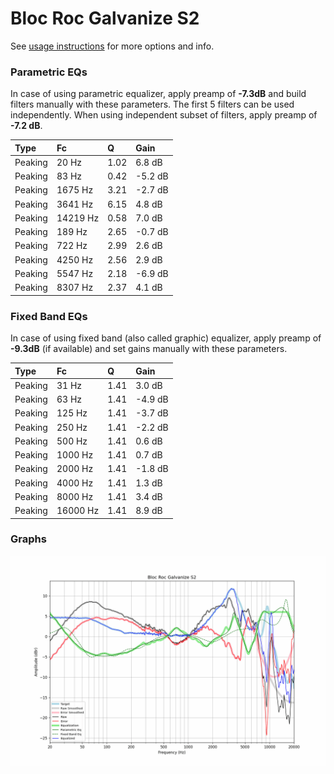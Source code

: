 # Bloc Roc Galvanize S2
See [usage instructions](https://github.com/jaakkopasanen/AutoEq#usage) for more options and info.

### Parametric EQs
In case of using parametric equalizer, apply preamp of **-7.3dB** and build filters manually
with these parameters. The first 5 filters can be used independently.
When using independent subset of filters, apply preamp of **-7.2 dB**.

| Type    | Fc       |    Q | Gain    |
|:--------|:---------|:-----|:--------|
| Peaking | 20 Hz    | 1.02 | 6.8 dB  |
| Peaking | 83 Hz    | 0.42 | -5.2 dB |
| Peaking | 1675 Hz  | 3.21 | -2.7 dB |
| Peaking | 3641 Hz  | 6.15 | 4.8 dB  |
| Peaking | 14219 Hz | 0.58 | 7.0 dB  |
| Peaking | 189 Hz   | 2.65 | -0.7 dB |
| Peaking | 722 Hz   | 2.99 | 2.6 dB  |
| Peaking | 4250 Hz  | 2.56 | 2.9 dB  |
| Peaking | 5547 Hz  | 2.18 | -6.9 dB |
| Peaking | 8307 Hz  | 2.37 | 4.1 dB  |

### Fixed Band EQs
In case of using fixed band (also called graphic) equalizer, apply preamp of **-9.3dB**
(if available) and set gains manually with these parameters.

| Type    | Fc       |    Q | Gain    |
|:--------|:---------|:-----|:--------|
| Peaking | 31 Hz    | 1.41 | 3.0 dB  |
| Peaking | 63 Hz    | 1.41 | -4.9 dB |
| Peaking | 125 Hz   | 1.41 | -3.7 dB |
| Peaking | 250 Hz   | 1.41 | -2.2 dB |
| Peaking | 500 Hz   | 1.41 | 0.6 dB  |
| Peaking | 1000 Hz  | 1.41 | 0.7 dB  |
| Peaking | 2000 Hz  | 1.41 | -1.8 dB |
| Peaking | 4000 Hz  | 1.41 | 1.3 dB  |
| Peaking | 8000 Hz  | 1.41 | 3.4 dB  |
| Peaking | 16000 Hz | 1.41 | 8.9 dB  |

### Graphs
![](./Bloc%20Roc%20Galvanize%20S2.png)